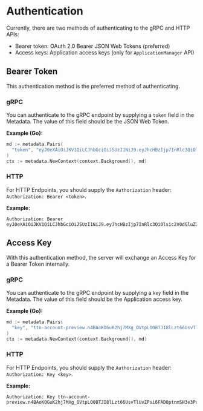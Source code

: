 <!-- EDIT AT https://github.com/TheThingsNetwork/ttn/blob/v2-preview/api/API_AUTHENTICATION.md -->

# Authentication

Currently, there are two methods of authenticating to the gRPC and HTTP APIs:

- Bearer token: OAuth 2.0 Bearer JSON Web Tokens (preferred)
- Access keys: Application access keys (only for `ApplicationManager` API)

## Bearer Token

This authentication method is the preferred method of authenticating. 

### gRPC

You can authenticate to the gRPC endpoint by supplying a `token` field in the Metadata. The value of this field should be the JSON Web Token. 

**Example (Go):**

```go
md := metadata.Pairs(
  "token", "eyJ0eXAiOiJKV1QiLCJhbGciOiJSUzI1NiJ9.eyJhcHBzIjp7InRlc3QiOlsic2V0dGluZ3MiXX19.VGhpcyBpcyB0aGUgc2lnbmF0dXJl",
)
ctx := metadata.NewContext(context.Background(), md)
```

### HTTP

For HTTP Endpoints, you should supply the `Authorization` header: `Authorization: Bearer <token>`.

**Example:**

```
Authorization: Bearer eyJ0eXAiOiJKV1QiLCJhbGciOiJSUzI1NiJ9.eyJhcHBzIjp7InRlc3QiOlsic2V0dGluZ3MiXX19.VGhpcyBpcyB0aGUgc2lnbmF0dXJl
```

## Access Key

With this authentication method, the server will exchange an Access Key for a Bearer Token internally.

### gRPC

You can authenticate to the gRPC endpoint by supplying a `key` field in the Metadata. The value of this field should be the Application access key. 

**Example (Go):**

```go
md := metadata.Pairs(
  "key", "ttn-account-preview.n4BAoKOGuK2hj7MXg_OVtpLO0BTJI8lLzt66UsvTlUvZPsi6FADOptnmSH3e3PuQzbLLEUhXxYhkxr34xyUqBQ",
)
ctx := metadata.NewContext(context.Background(), md)
```

### HTTP

For HTTP Endpoints, you should supply the `Authorization` header: `Authorization: Key <key>`.

**Example:**

```
Authorization: Key ttn-account-preview.n4BAoKOGuK2hj7MXg_OVtpLO0BTJI8lLzt66UsvTlUvZPsi6FADOptnmSH3e3PuQzbLLEUhXxYhkxr34xyUqBQ
```
